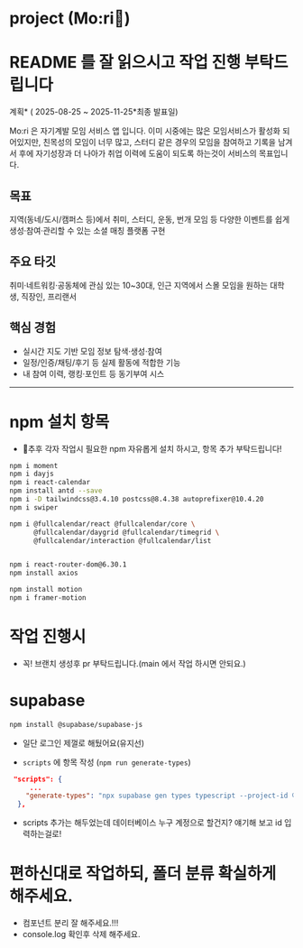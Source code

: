 # project (Mo:ri🎇)

# README 를 잘 읽으시고 작업 진행 부탁드립니다

계획* ( 2025-08-25 ~ 2025-11-25*최종 발표일)

Mo:ri 은 자기계발 모임 서비스 앱 입니다.
이미 시중에는 많은 모임서비스가 활성화 되어있지만, 친목성의 모임이 너무 많고, 스터디 같은 경우의 모임을 참여하고
기록을 남겨서 후에 자기성장과 더 나아가 취업 이력에 도움이 되도록 하는것이 서비스의 목표입니다.

## 목표

지역(동네/도시/캠퍼스 등)에서 취미, 스터디, 운동, 번개 모임 등 다양한 이벤트를 쉽게 생성·참여·관리할 수 있는 소셜 매칭 플랫폼 구현

## 주요 타깃

취미·네트워킹·공동체에 관심 있는 10~30대, 인근 지역에서 스몰 모임을 원하는 대학생, 직장인, 프리랜서

## 핵심 경험

- 실시간 지도 기반 모임 정보 탐색·생성·참여
- 일정/인증/채팅/후기 등 실제 활동에 적합한 기능
- 내 참여 이력, 랭킹·포인트 등 동기부여 시스

---

# npm 설치 항목

- 🎈추후 각자 작업시 필요한 npm 자유롭게 설치 하시고, 항목 추가 부탁드립니다!

```bash
npm i moment
npm i dayjs
npm i react-calendar
npm install antd --save
npm i -D tailwindcss@3.4.10 postcss@8.4.38 autoprefixer@10.4.20
npm i swiper

npm i @fullcalendar/react @fullcalendar/core \
      @fullcalendar/daygrid @fullcalendar/timegrid \
      @fullcalendar/interaction @fullcalendar/list


npm i react-router-dom@6.30.1
npm install axios

npm install motion
npm i framer-motion


```

# 작업 진행시

- 꼭! 브랜치 생성후 pr 부탁드립니다.(main 에서 작업 하시면 안되요.)

# supabase

```bash
npm install @supabase/supabase-js
```

- 일단 로그인 제껄로 해뒀어요(유지선)

- `scripts` 에 항목 작성 (`npm run generate-types`)

```json
 "scripts": {
     ...
    "generate-types": "npx supabase gen types typescript --project-id 아이디 --schema public > types_db.ts"
  },
```

- scripts 추가는 해두었는데 데이터베이스 누구 계정으로 할건지? 얘기해 보고 id 입력하는걸로!

# 편하신대로 작업하되, 폴더 분류 확실하게 해주세요.

- 컴포넌트 분리 잘 해주세요.!!!
- console.log 확인후 삭제 해주세요.
